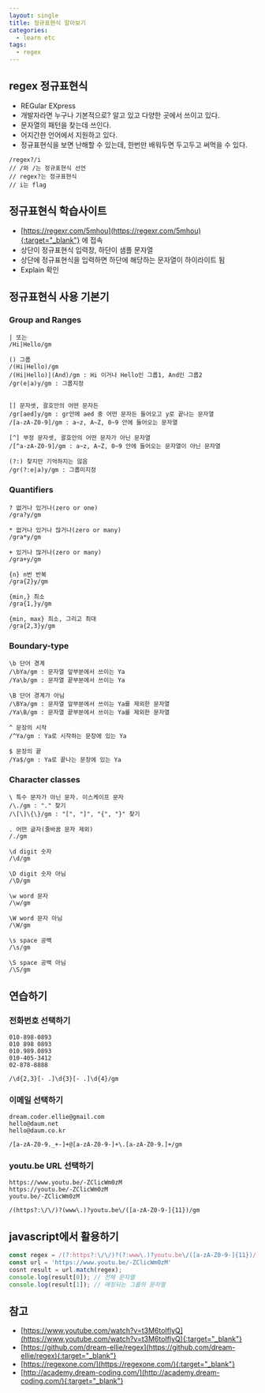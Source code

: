 ```yaml
---
layout: single
title: 정규표현식 알아보기
categories: 
  - learn etc
tags: 
  - regex
---
```


## regex 정규표현식

- REGular EXpress
- 개발자라면 누구나 기본적으로? 알고 있고 다양한 곳에서 쓰이고 있다.
- 문자열의 패턴을 찾는데 쓰인다.
- 어지간한 언어에서 지원하고 있다.
- 정규표현식을 보면 난해할 수 있는데, 한번만 배워두면 두고두고 써먹을 수 있다.
~~~
/regex?/i
// /와 /는 정규표현식 선언
// regex?는 정규표현식
// i는 flag
~~~

## 정규표현식 학습사이트

- [https://regexr.com/5mhou](https://regexr.com/5mhou){:target="_blank"} 에 접속
- 상단이 정규표현식 입력창, 하단이 샘플 문자열
- 상단에 정규표현식을 입력하면 하단에 해당하는 문자열이 하이라이트 됨
- Explain 확인

## 정규표현식 사용 기본기

### Group and Ranges

~~~
| 또는
/Hi|Hello/gm

() 그룹
/(Hi|Hello)/gm
/(Hi|Hello)|(And)/gm : Hi 이거나 Hello인 그룹1, And인 그룹2
/gr(e|a)y/gm : 그룹지정


[] 문자셋, 괄호안의 어떤 문자든
/gr[aed]y/gm : gr안에 aed 중 어떤 문자든 들어오고 y로 끝나는 문자열
/[a-zA-Z0-9]/gm : a~z, A~Z, 0~9 안에 들어오는 문자열

[^] 부정 문자셋, 괄호안의 어떤 문자가 아닌 문자열
/[^a-zA-Z0-9]/gm : a~z, A~Z, 0~9 안에 들어오는 문자열이 아닌 문자열

(?:) 찾지만 기억하지는 않음
/gr(?:e|a)y/gm : 그룹미지정
~~~

### Quantifiers

~~~
? 없거나 있거나(zero or one)
/gra?y/gm

* 없거나 있거나 많거나(zero or many)
/gra*y/gm

+ 있거나 많거나(zero or many)
/gra+y/gm

{n} n번 반복
/gra{2}y/gm

{min,} 최소
/gra{1,}y/gm

{min, max} 최소, 그리고 최대
/gra{2,3}y/gm
~~~

### Boundary-type

~~~
\b 단어 경계
/\bYa/gm : 문자열 앞부분에서 쓰이는 Ya
/Ya\b/gm : 문자열 끝부분에서 쓰이는 Ya

\B 단어 경계가 아님
/\BYa/gm : 문자열 앞부분에서 쓰이는 Ya를 제외한 문자열
/Ya\B/gm : 문자열 끝부분에서 쓰이는 Ya를 제외한 문자열

^ 문장의 시작
/^Ya/gm : Ya로 시작하는 문장에 있는 Ya

$ 문장의 끝
/Ya$/gm : Ya로 끝나는 문장에 있는 Ya
~~~

### Character classes

~~~
\ 특수 문자가 아닌 문자. 이스케이프 문자
/\./gm : "." 찾기
/\[\]\{\}/gm : "[", "]", "{", "}" 찾기

. 어떤 글자(줄바꿈 문자 제외)
/./gm

\d digit 숫자
/\d/gm

\D digit 숫자 아님
/\D/gm

\w word 문자
/\w/gm

\W word 문자 아님
/\W/gm

\s space 공백
/\s/gm

\S space 공백 아님
/\S/gm
~~~

## 연습하기

### 전화번호 선택하기

~~~
010-898-0893
010 898 0893
010.989.0893
010-405-3412
02-878-8888

/\d{2,3}[- .]\d{3}[- .]\d{4}/gm
~~~

### 이메일 선택하기

~~~
dream.coder.ellie@gmail.com
hello@daum.net
hello@daum.co.kr

/[a-zA-Z0-9._+-]+@[a-zA-Z0-9-]+\.[a-zA-Z0-9.]+/gm
~~~

### youtu.be URL 선택하기

~~~
https://www.youtu.be/-ZClicWm0zM
https://youtu.be/-ZClicWm0zM
youtu.be/-ZClicWm0zM

/(https?:\/\/)?(www\.)?youtu.be\/([a-zA-Z0-9-]{11})/gm
~~~

## javascript에서 활용하기

~~~javascript
const regex = /(?:https?:\/\/)?(?:www\.)?youtu.be\/([a-zA-Z0-9-]{11})/;
const url = 'https://www.youtu.be/-ZClicWm0zM'
cosnt result = url.match(regex);
console.log(result[0]); // 전체 문자열
console.log(result[1]); // 매칭되는 그룹의 문자열
~~~

## 참고
- [https://www.youtube.com/watch?v=t3M6toIflyQ](https://www.youtube.com/watch?v=t3M6toIflyQ){:target="_blank"}
- [https://github.com/dream-ellie/regex](https://github.com/dream-ellie/regex){:target="_blank"}
- [https://regexone.com/](https://regexone.com/){:target="_blank"}
- [http://academy.dream-coding.com/](http://academy.dream-coding.com/){:target="_blank"}
